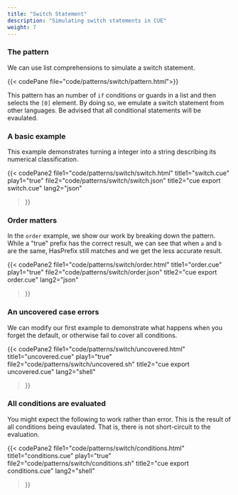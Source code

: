 ```yaml
---
title: "Switch Statement"
description: "Simulating switch statements in CUE"
weight: 7
---
```



### The pattern

We can use list comprehensions to simulate a switch statement.

{{< codePane file="code/patterns/switch/pattern.html">}}

This pattern has an number of `if` conditions or guards in a list
and then selects the `[0]` element.
By doing so, we emulate a switch statement from other languages.
Be advised that all conditional statements will be evaulated.


### A basic example

This example demonstrates turning a integer into a string describing
its numerical classification.

{{< codePane2
  file1="code/patterns/switch/switch.html" title1="switch.cue" play1="true"
  file2="code/patterns/switch/switch.json" title2="cue export switch.cue" lang2="json"
>}}

### Order matters

In the `order` example, we show our work by breaking down the pattern.
While a "true" prefix has the correct result, we can see that
when `a` and `b` are the same, HasPrefix still matches
and we get the less accurate result.

{{< codePane2
  file1="code/patterns/switch/order.html" title1="order.cue" play1="true"
  file2="code/patterns/switch/order.json" title2="cue export order.cue" lang2="json"
>}}

### An uncovered case errors

We can modify our first example to demonstrate what happens
when you forget the default, or otherwise fail to cover all conditions.

{{< codePane2
  file1="code/patterns/switch/uncovered.html" title1="uncovered.cue" play1="true"
  file2="code/patterns/switch/uncovered.sh" title2="cue export uncovered.cue" lang2="shell"
>}}

### All conditions are evaluated

You might expect the following to work rather than error.
This is the result of all conditions being evaulated.
That is, there is not short-circuit to the evaluation.

{{< codePane2
  file1="code/patterns/switch/conditions.html" title1="conditions.cue" play1="true"
  file2="code/patterns/switch/conditions.sh" title2="cue export conditions.cue" lang2="shell"
>}}

